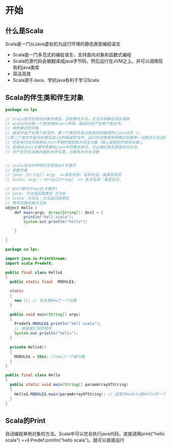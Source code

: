 # 开始

## 什么是Scala

Scala是一门以Java虚拟机为运行环境的静态类型编程语言

- Scala是一门多范式的编程语言，支持面向对象和函数式编程
- Scala的源代码会被翻译成java字节码，然后运行在JVM之上。并可以调用现有的java类库
- 简洁高效
- Scala源于Java，学好java有利于学习Scala

## Scala的伴生类和伴生对象

```java
package cn.lpc

// Scala是完全面向对象的语言，没有静态方法，无法实现静态语法调用
// scala中如果一个类使用Object声明，编译时会产生两个类文件。
// 单例模式的对象
// 编译时会产生两个类文件，第一个类文件是当前类名的编译的class文件（），
//第二个类文件是当前类名加上$的编译的文件，运行时会使用单例模式创建单一对象进行方法的调用
// 所有有时会将使用object声明的类型称为伴生对象（即上面提到的单例对象）。
// 采用object关键字来模拟java中的静态语法，可以通过类名直接访问方法
// 将产生伴生对象的类称为伴生类，对象称为伴生对象


// scala语法中声明方法使用def关键字
// 参数列表
// java: String[] args  =>类型在前，名称在后，强类型语言
// scala: args : Array[String]  => 名字在前：类型在后，

// Unit等同于void(关键字)
// java: 方法返回值类型 方法名
// scala：方法名：方法返回值类型
// 等号后面连接方法体
object Hello {
    def main(args: Array[String]): Unit = {
        println("hell scala");
        System.out.println("hello");

    }

}
```

```java
package cn.lpc;

import java.io.PrintStream;
import scala.Predef$;

public final class Hello$
{
  public static final  MODULE$;

  static
  {
    new (); // 在这里New了一个对象
  }

  public void main(String[] args)
  {
    Predef$.MODULE$.println("hell scala");
    // 就是我们写的程序
    System.out.println("hello");
  }

  private Hello$()
  {
    MODULE$ = this; //new了一个新对象
  }
}
```
```java
public final class Hello
{
  public static void main(String[] paramArrayOfString)
  {
    Hello$.MODULE$.main(paramArrayOfString); // 这里的module是Hello的一个单例，调用单例的main方法，最终实现了类似于静态方法的功能
  }
}
```

## Scala的Print

自动编程单例对象的方法。Scala中可以完全执行java代码，直接调用print("hello scala") ==》 Predef.println("hello scala")。就可以直接运行
